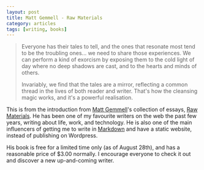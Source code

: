 ```yaml
---
layout: post
title: Matt Gemmell - Raw Materials
category: articles
tags: [writing, books]
---
```


> Everyone has their tales to tell, and the ones that resonate most tend to be the troubling ones... we need to share those experiences. We can perform a kind of exorcism by exposing them to the cold light of day where no deep shadows are cast, and to the hearts and minds of others.
>
> Invariably, we find that the tales are a mirror, reflecting a common thread in the lives of both reader and writer. That's how the cleansing magic works, and it's a powerful realisation.

This is from the introduction from [Matt Gemmell](http://www.mattgemmell.com "Matt Gemmell")'s collection of essays, [Raw Materials](http://www.amazon.com/gp/product/B00MWQR3UU/ref=as_li_tl?ie=UTF8&camp=1789&creative=390957&creativeASIN=B00MWQR3UU&linkCode=as2&tag=four0b-20&linkId=VPQZFTEHCZGLJK2O "Raw Materials | Amazon"). He has been one of my favourite writers on the web the past few years, writing about life, work, and technology. He is also one of the main influencers of getting me to write in [Markdown](http://jamesmccullough.hubpages.com/hub/Blogging-with-Markdown "Blogging with Markdown") and have a static website, instead of publishing on Wordpress. 

His book is free for a limited time only (as of August 28th), and has a reasonable price of $3.00 normally. I encourage everyone to check it out and discover a new up-and-coming writer.